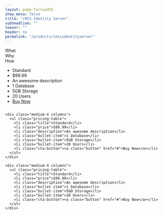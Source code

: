 ```yaml
---
layout: page-fullwidth
show_meta: false
title: "iMIS Identity Server"
subheadline: ""
teaser: ""
header: no
permalink: "/products/imisidentityserver"
---
```


<div class="row t30">
  <div class="medium-12 columns">
    What
  </div>
</div>

<div class="row t30">
  <div class="medium-12 columns">
    Why
  </div>
</div>

<div class="row t30">
  <div class="medium-12 columns">
    How
  </div>
</div>

<div class="row t30">
    <div class="medium-4 columns">
      <ul class="pricing-table">
        <li class="title">Standard</li>
        <li class="price">$99.99</li>
        <li class="description">An awesome description</li>
        <li class="bullet-item">1 Database</li>
        <li class="bullet-item">5GB Storage</li>
        <li class="bullet-item">20 Users</li>
        <li class="cta-button"><a class="button" href="#">Buy Now</a></li>
      </ul>
    </div>

    <div class="medium-4 columns">
      <ul class="pricing-table">
        <li class="title">Standard</li>
        <li class="price">$99.99</li>
        <li class="description">An awesome description</li>
        <li class="bullet-item">1 Database</li>
        <li class="bullet-item">5GB Storage</li>
        <li class="bullet-item">20 Users</li>
        <li class="cta-button"><a class="button" href="#">Buy Now</a></li>
      </ul>
    </div>

    <div class="medium-4 columns">
      <ul class="pricing-table">
        <li class="title">Standard</li>
        <li class="price">$99.99</li>
        <li class="description">An awesome description</li>
        <li class="bullet-item">1 Database</li>
        <li class="bullet-item">5GB Storage</li>
        <li class="bullet-item">20 Users</li>
        <li class="cta-button"><a class="button" href="#">Buy Now</a></li>
      </ul>
    </div>
</div>

